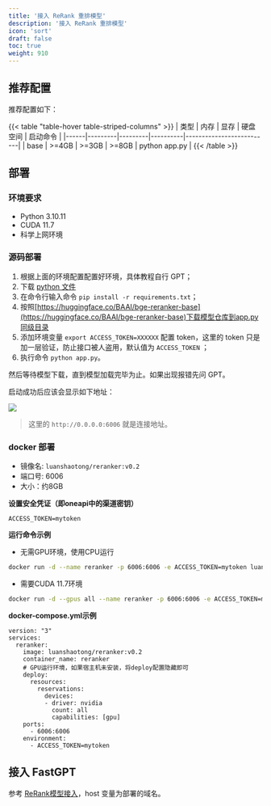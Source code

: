 ```yaml
---
title: '接入 ReRank 重排模型'
description: '接入 ReRank 重排模型'
icon: 'sort'
draft: false
toc: true
weight: 910
---
```


## 推荐配置

推荐配置如下：

{{< table "table-hover table-striped-columns" >}}
| 类型 | 内存 | 显存 | 硬盘空间 | 启动命令 |
|------|---------|---------|----------|--------------------------|
| base | >=4GB | >=3GB | >=8GB | python app.py |
{{< /table >}}

## 部署

### 环境要求

- Python 3.10.11
- CUDA 11.7
- 科学上网环境

### 源码部署

1. 根据上面的环境配置配置好环境，具体教程自行 GPT；
2. 下载 [python 文件](https://github.com/labring/FastGPT/tree/main/python/reranker/bge-reranker-base)
3. 在命令行输入命令 `pip install -r requirements.txt`；
4. 按照[https://huggingface.co/BAAI/bge-reranker-base](https://huggingface.co/BAAI/bge-reranker-base)下载模型仓库到app.py同级目录
5. 添加环境变量 `export ACCESS_TOKEN=XXXXXX` 配置 token，这里的 token 只是加一层验证，防止接口被人盗用，默认值为 `ACCESS_TOKEN` ；
6. 执行命令 `python app.py`。

然后等待模型下载，直到模型加载完毕为止。如果出现报错先问 GPT。

启动成功后应该会显示如下地址：

![](/imgs/chatglm2.png)

> 这里的 `http://0.0.0.0:6006` 就是连接地址。

### docker 部署

+ 镜像名: `luanshaotong/reranker:v0.2`  
+ 端口号: 6006
+ 大小：约8GB

**设置安全凭证（即oneapi中的渠道密钥）**
```
ACCESS_TOKEN=mytoken
```

**运行命令示例**
- 无需GPU环境，使用CPU运行
```sh
docker run -d --name reranker -p 6006:6006 -e ACCESS_TOKEN=mytoken luanshaotong/reranker:v0.2
```

- 需要CUDA 11.7环境
```sh
docker run -d --gpus all --name reranker -p 6006:6006 -e ACCESS_TOKEN=mytoken luanshaotong/reranker:v0.2
```

**docker-compose.yml示例**
```
version: "3"
services:
  reranker:
    image: luanshaotong/reranker:v0.2
    container_name: reranker
    # GPU运行环境，如果宿主机未安装，将deploy配置隐藏即可
    deploy:
      resources:
        reservations:
          devices:
          - driver: nvidia
            count: all
            capabilities: [gpu]
    ports:
      - 6006:6006
    environment:
      - ACCESS_TOKEN=mytoken

```
## 接入 FastGPT

参考 [ReRank模型接入](/docs/development/configuration/#rerank-接入)，host 变量为部署的域名。
